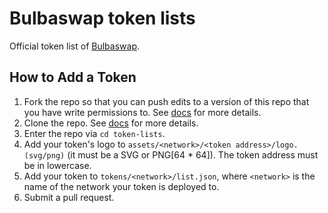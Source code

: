 # Bulbaswap token lists

Official token list of [Bulbaswap](https://bulbaswap.io).

## How to Add a Token

1. Fork the repo so that you can push edits to a version of this repo that you have write permissions to. See [docs](https://docs.github.com/en/get-started/quickstart/fork-a-repo) for more details.
2. Clone the repo. See [docs](https://docs.github.com/en/repositories/creating-and-managing-repositories/cloning-a-repository) for more details.
3. Enter the repo via `cd token-lists`.
4. Add your token's logo to `assets/<network>/<token address>/logo.(svg/png)` (it must be a SVG or PNG[64 * 64]). The token address must be in lowercase.
5. Add your token to `tokens/<network>/list.json`, where `<network>` is the name of the network your token is deployed to.
6. Submit a pull request.
